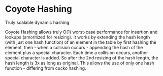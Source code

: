 # Coyote Hashing
Truly scalable dynamic hashing

Coyote Hashing allows truly O(1) worst-case performance for insertion and lookups (amoritized for resizing). It works by extending the hash length (with just one hash function) of an element in the table by first hashing the element, then - when a collision occurs - appending the hash of the element plus a special character. Each time a collision occurs, another special character is added. So after the 2nd resizing of the hash length, the hash length is 3x as long as original. This allows the use of only one hash function - differing from cucko hashing.
